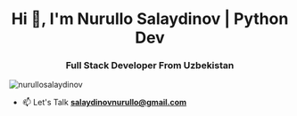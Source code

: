 <h1 align="center">Hi 👋, I'm Nurullo Salaydinov | Python Dev</h1>
<h3 align="center">Full Stack Developer From Uzbekistan</h3>

<p align="left"> <img src="https://komarev.com/ghpvc/?username=nurullosalaydinov&label=Profile%20views&color=0e75b6&style=flat" alt="nurullosalaydinov" /> </p>

- 📫 Let's Talk **salaydinovnurullo@gmail.com**
